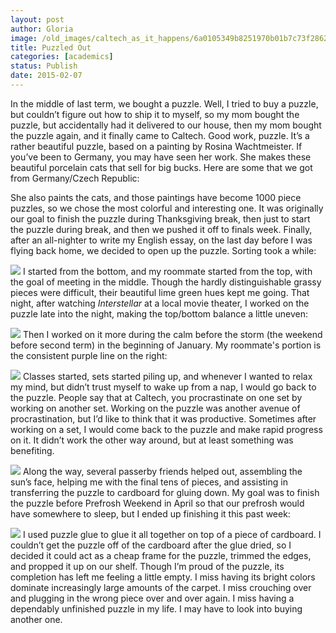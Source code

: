 ```yaml
---
layout: post
author: Gloria
image: /old_images/caltech_as_it_happens/6a0105349b8251970b01b7c73f2862970b.jpg
title: Puzzled Out
categories: [academics]
status: Publish
date: 2015-02-07
---
```



In the middle of last term, we bought a puzzle. Well, I tried to buy a puzzle, but couldn’t figure out how to ship it to myself, so my mom bought the puzzle, but accidentally had it delivered to our house, then my mom bought the puzzle again, and it finally came to Caltech. Good work, puzzle. It’s a rather beautiful puzzle, based on a painting by Rosina Wachtmeister. If you’ve been to Germany, you may have seen her work. She makes these beautiful porcelain cats that sell for big bucks. Here are some that we got from Germany/Czech Republic:

She also paints the cats, and those paintings have become 1000 piece puzzles, so we chose the most colorful and interesting one. It was originally our goal to finish the puzzle during Thanksgiving break, then just to start the puzzle during break, and then we pushed it off to finals week. Finally, after an all-nighter to write my English essay, on the last day before I was flying back home, we decided to open up the puzzle. Sorting took a while:

![](/old_images/caltech_as_it_happens/6a0105349b8251970b01bb07e2a4a9970d.jpg)
I started from the bottom, and my roommate started from the top, with the goal of meeting in the middle. Though the hardly distinguishable grassy pieces were difficult, their beautiful lime green hues kept me going. That night, after watching *Interstellar* at a local movie theater, I worked on the puzzle late into the night, making the top/bottom balance a little uneven:

![](/old_images/caltech_as_it_happens/6a0105349b8251970b01b7c73ef123970b.jpg)
Then I worked on it more during the calm before the storm (the weekend before second term) in the beginning of January. My roommate's portion is the consistent purple line on the right:

![](/old_images/caltech_as_it_happens/6a0105349b8251970b01bb07e2a4ca970d.jpg)
Classes started, sets started piling up, and whenever I wanted to relax my mind, but didn’t trust myself to wake up from a nap, I would go back to the puzzle. People say that at Caltech, you procrastinate on one set by working on another set. Working on the puzzle was another avenue of procrastination, but I’d like to think that it was productive. Sometimes after working on a set, I would come back to the puzzle and make rapid progress on it. It didn’t work the other way around, but at least something was benefiting.


![](/old_images/caltech_as_it_happens/6a0105349b8251970b01bb07e2a4e5970d.jpg)
Along the way, several passerby friends helped out, assembling the sun’s face, helping me with the final tens of pieces, and assisting in transferring the puzzle to cardboard for gluing down. My goal was to finish the puzzle before Prefrosh Weekend in April so that our prefrosh would have somewhere to sleep, but I ended up finishing it this past week:

![](/old_images/caltech_as_it_happens/6a0105349b8251970b01b8d0c8752b970c.jpg)
I used puzzle glue to glue it all together on top of a piece of cardboard. I couldn’t get the puzzle off of the cardboard after the glue dried, so I decided it could act as a cheap frame for the puzzle, trimmed the edges, and propped it up on our shelf. Though I’m proud of the puzzle, its completion has left me feeling a little empty. I miss having its bright colors dominate increasingly large amounts of the carpet. I miss crouching over and plugging in the wrong piece over and over again. I miss having a dependably unfinished puzzle in my life. I may have to look into buying another one.

